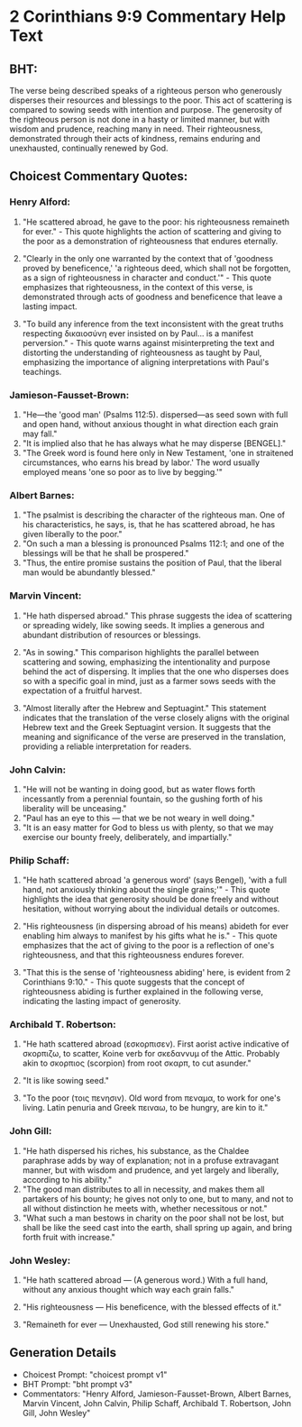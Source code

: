 # 2 Corinthians 9:9 Commentary Help Text

## BHT:
The verse being described speaks of a righteous person who generously disperses their resources and blessings to the poor. This act of scattering is compared to sowing seeds with intention and purpose. The generosity of the righteous person is not done in a hasty or limited manner, but with wisdom and prudence, reaching many in need. Their righteousness, demonstrated through their acts of kindness, remains enduring and unexhausted, continually renewed by God.

## Choicest Commentary Quotes:
### Henry Alford:
1. "He scattered abroad, he gave to the poor: his righteousness remaineth for ever." - This quote highlights the action of scattering and giving to the poor as a demonstration of righteousness that endures eternally.

2. "Clearly in the only one warranted by the context that of 'goodness proved by beneficence,' 'a righteous deed, which shall not be forgotten, as a sign of righteousness in character and conduct.'" - This quote emphasizes that righteousness, in the context of this verse, is demonstrated through acts of goodness and beneficence that leave a lasting impact.

3. "To build any inference from the text inconsistent with the great truths respecting δικαιοσύνη ever insisted on by Paul... is a manifest perversion." - This quote warns against misinterpreting the text and distorting the understanding of righteousness as taught by Paul, emphasizing the importance of aligning interpretations with Paul's teachings.

### Jamieson-Fausset-Brown:
1. "He—the 'good man' (Psalms 112:5). dispersed—as seed sown with full and open hand, without anxious thought in what direction each grain may fall."
2. "It is implied also that he has always what he may disperse [BENGEL]."
3. "The Greek word is found here only in New Testament, 'one in straitened circumstances, who earns his bread by labor.' The word usually employed means 'one so poor as to live by begging.'"

### Albert Barnes:
1. "The psalmist is describing the character of the righteous man. One of his characteristics, he says, is, that he has scattered abroad, he has given liberally to the poor." 
2. "On such a man a blessing is pronounced Psalms 112:1; and one of the blessings will be that he shall be prospered." 
3. "Thus, the entire promise sustains the position of Paul, that the liberal man would be abundantly blessed."

### Marvin Vincent:
1. "He hath dispersed abroad." This phrase suggests the idea of scattering or spreading widely, like sowing seeds. It implies a generous and abundant distribution of resources or blessings.

2. "As in sowing." This comparison highlights the parallel between scattering and sowing, emphasizing the intentionality and purpose behind the act of dispersing. It implies that the one who disperses does so with a specific goal in mind, just as a farmer sows seeds with the expectation of a fruitful harvest.

3. "Almost literally after the Hebrew and Septuagint." This statement indicates that the translation of the verse closely aligns with the original Hebrew text and the Greek Septuagint version. It suggests that the meaning and significance of the verse are preserved in the translation, providing a reliable interpretation for readers.

### John Calvin:
1. "He will not be wanting in doing good, but as water flows forth incessantly from a perennial fountain, so the gushing forth of his liberality will be unceasing."
2. "Paul has an eye to this — that we be not weary in well doing."
3. "It is an easy matter for God to bless us with plenty, so that we may exercise our bounty freely, deliberately, and impartially."

### Philip Schaff:
1. "He hath scattered abroad 'a generous word' (says Bengel), 'with a full hand, not anxiously thinking about the single grains;'" - This quote highlights the idea that generosity should be done freely and without hesitation, without worrying about the individual details or outcomes.

2. "His righteousness (in dispersing abroad of his means) abideth for ever enabling him always to manifest by his gifts what he is." - This quote emphasizes that the act of giving to the poor is a reflection of one's righteousness, and that this righteousness endures forever.

3. "That this is the sense of 'righteousness abiding' here, is evident from 2 Corinthians 9:10." - This quote suggests that the concept of righteousness abiding is further explained in the following verse, indicating the lasting impact of generosity.

### Archibald T. Robertson:
1. "He hath scattered abroad (εσκορπισεν). First aorist active indicative of σκορπιζω, to scatter, Koine verb for σκεδαννυμ of the Attic. Probably akin to σκορπιος (scorpion) from root σκαρπ, to cut asunder." 

2. "It is like sowing seed." 

3. "To the poor (τοις πενησιν). Old word from πεναμα, to work for one's living. Latin penuria and Greek πειναω, to be hungry, are kin to it."

### John Gill:
1. "He hath dispersed his riches, his substance, as the Chaldee paraphrase adds by way of explanation; not in a profuse extravagant manner, but with wisdom and prudence, and yet largely and liberally, according to his ability."
2. "The good man distributes to all in necessity, and makes them all partakers of his bounty; he gives not only to one, but to many, and not to all without distinction he meets with, whether necessitous or not."
3. "What such a man bestows in charity on the poor shall not be lost, but shall be like the seed cast into the earth, shall spring up again, and bring forth fruit with increase."

### John Wesley:
1. "He hath scattered abroad — (A generous word.) With a full hand, without any anxious thought which way each grain falls." 

2. "His righteousness — His beneficence, with the blessed effects of it." 

3. "Remaineth for ever — Unexhausted, God still renewing his store."


## Generation Details
- Choicest Prompt: "choicest prompt v1"
- BHT Prompt: "bht prompt v3"
- Commentators: "Henry Alford, Jamieson-Fausset-Brown, Albert Barnes, Marvin Vincent, John Calvin, Philip Schaff, Archibald T. Robertson, John Gill, John Wesley"

